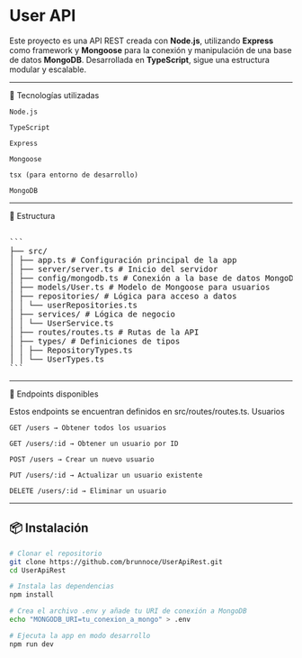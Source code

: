 # User API

Este proyecto es una API REST creada con **Node.js**, utilizando **Express** como framework y **Mongoose** para la conexión y manipulación de una base de datos **MongoDB**. Desarrollada en **TypeScript**, sigue una estructura modular y escalable.

---

🚀 Tecnologías utilizadas

    Node.js

    TypeScript

    Express

    Mongoose

    tsx (para entorno de desarrollo)

    MongoDB

---

📁 Estructura
<pre> 
```  
├── src/ 
│ ├── app.ts # Configuración principal de la app 
│ ├── server/server.ts # Inicio del servidor 
│ ├── config/mongodb.ts # Conexión a la base de datos MongoDB 
│ ├── models/User.ts # Modelo de Mongoose para usuarios 
│ ├── repositories/ # Lógica para acceso a datos 
│ │ └── userRepositories.ts 
│ ├── services/ # Lógica de negocio 
│ │ └── UserService.ts 
│ ├── routes/routes.ts # Rutas de la API 
│ ├── types/ # Definiciones de tipos 
│ │ ├── RepositoryTypes.ts 
│ │ └── UserTypes.ts 
``` 
</pre>
---

📌 Endpoints disponibles

Estos endpoints se encuentran definidos en src/routes/routes.ts.
Usuarios

    GET /users → Obtener todos los usuarios

    GET /users/:id → Obtener un usuario por ID

    POST /users → Crear un nuevo usuario

    PUT /users/:id → Actualizar un usuario existente

    DELETE /users/:id → Eliminar un usuario

---

## 📦 Instalación

```bash
# Clonar el repositorio
git clone https://github.com/brunnoce/UserApiRest.git
cd UserApiRest

# Instala las dependencias
npm install

# Crea el archivo .env y añade tu URI de conexión a MongoDB
echo "MONGODB_URI=tu_conexion_a_mongo" > .env

# Ejecuta la app en modo desarrollo
npm run dev
```

